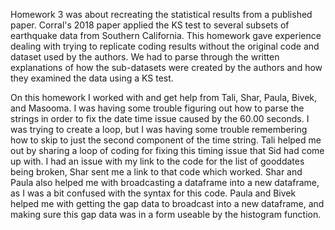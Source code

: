 Homework 3 was about recreating the statistical results from a published paper. Corral's 2018 paper applied the KS test to several subsets of earthquake data from Southern California. This homework gave experience dealing with trying to replicate coding results without the original code and dataset used by the authors. We had to parse through the written explanations of how the sub-datasets were created by the authors and how they examined the data using a KS test.

On this homework I worked with and get help from Tali, Shar, Paula, Bivek, and Masooma. I was having some trouble figuring out how to parse the strings in order to fix the date time issue caused by the 60.00 seconds. I was trying to create a loop, but I was having some trouble remembering how to skip to just the second component of the time string. Tali helped me out by sharing a loop of coding for fixing this timing issue that Sid had come up with. I had an issue with my link to the code for the list of gooddates being broken, Shar sent me a link to that code which worked. Shar and Paula also helped me with broadcasting a dataframe into a new dataframe, as I was a bit confused with the syntax for this code. Paula and Bivek helped me with getting the gap data to broadcast into a new dataframe, and making sure this gap data was in a form useable by the histogram function.
